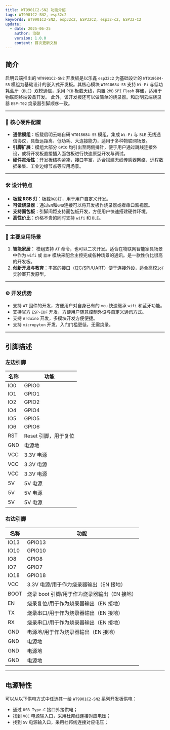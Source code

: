 ```yaml
---
title: WT9901C2-SN2 功能介绍
tags: WT9901C2-SN2, esp32c2
keywords: WT9901C2-SN2, esp32c2, ESP32C2, esp32-c2, ESP32-C2
update:
  - date: 2025-06-25
    author: 沧御
    version: 1.0.0
    content: 首次更新文档
---
```


## 简介

启明云端推出的 `WT9901C2-SN2` 开发板是以乐鑫 `esp32c2` 为基础设计的 `WT018684-S5` 模组为基础设计的嵌入式开发板。其核心模块 `WT018684-S5` 支持 `Wi-Fi` 与低功耗蓝牙（`BLE`）双模通信，采用 `PCB` 板载天线，内置 `2MB` `SPI` `Flash` 存储，适用于物联网终端设备开发。
此外，该开发板还可以做简单的烧录器。和启明云端烧录器 `ESP-T02` 烧录器引脚顺序一致。

---

### 🔧 核心硬件配置

- **通信模组**：板载启明云端自研 `WT018684-S5` 模组，集成 `Wi-Fi` 与 `BLE` 无线通信协议，具备远距离、低功耗、大连接能力，适用于多种物联网场景。
- **引脚扩展**：模组大部分 `GPIO` 均引出至两侧排针，便于用户通过跳线连接外设，或将开发板直接插入面包板进行快速原型开发与调试。
- **硬件灵活性**：开发板结构紧凑，接口丰富，适合搭建无线传感器网络、远程数据采集、工业边缘节点等应用场景。

---

### 🛠️ 设计特点

- **板载 RGB 灯**：板载`RGB`灯，用于用户自定义开发。
- **可做烧录器**：通过`EN`和`GND`连接可以将开发板作烧录器或者串口监视器。
- **支持面包板**：引脚间距支持面包板开发，方便用户快速搭建硬件环境。
- **高性价比**：价格不贵的同时支持 `wifi` 和 `BLE`。

---

### 📡 主要应用场景

1. **智能家居**： 模组支持 `AT` 命令，也可以二次开发。适合在物联网智能家具场景中作为 `wifi` 或 `蓝牙` 模块来配合主控完成各种场景的通讯。是一款性价比很高的开发板。
2. **创新开发与教育**：丰富的接口（I2C/SPI/UART）便于连接外设，适合高校`IoT`实验室开发原型。

---

### ⚙️ 开发优势

- 支持 `AT` 固件的开发，方便用户对自身已有的 `mcu` 快速继承 `wifi` 和蓝牙功能。
- 支持官方 `ESP-IDF` 开发，方便用户随意控制外设与自定义通讯方式。
- 支持 `Arduino` 开发，多模块开发方便便捷。
- 支持 `micropyton` 开发，入门门槛更低，无需烧录。

---

## 引脚描述

### 左边引脚

| 名称 | 功能                 |
| ---- | -------------------- |
| IO0  | GPIO0                |
| IO1  | GPIO1                |
| IO2  | GPIO2                |
| IO4  | GPIO4                |
| IO5  | GPIO5                |
| IO6  | GPIO6                |
| RST  | Reset 引脚，用于复位 |
| GND  | 电源地               |
| VCC  | 3.3V 电源            |
| VCC  | 3.3V 电源            |
| VCC  | 3.3V 电源            |
| 5V   | 5V 电源              |
| 5V   | 5V 电源              |
| 5V   | 5V 电源              |

### 右边引脚

| 名称 | 功能                                         |
| ---- | -------------------------------------------- |
| IO13 | GPIO13                                       |
| IO10 | GPIO10                                       |
| IO8  | GPIO8                                        |
| IO7  | GPIO7                                        |
| IO18 | GPIO18                                       |
| VCC  | 3.3V 电源/用于作为烧录器输出（EN 接地）      |
| BOOT | 烧录 boot 引脚/用于作为烧录器输出（EN 接地） |
| EN   | 烧录复位/用于作为烧录器输出（EN 接地）       |
| TX   | 烧录串口/用于作为烧录器输出（EN 接地）       |
| RX   | 烧录串口/用于作为烧录器输出（EN 接地）       |
| GND  | 电源地/用于作为烧录器输出（EN 接地）         |
| GND  | 电源地                                       |
| GND  | 电源地                                       |
| GND  | 电源地                                       |

---

## 电源特性

可以从以下供电方式中任选其一给 `WT9901C2-SN2` 系列开发板供电：
- 通过 `USB Type-C` 接口外接供电；
- 找到 `VCC` 电源输入口，采用杜邦线连接对应电压；
- 找到 `5V` 电源输入口，采用杜邦线连接对应电压；

